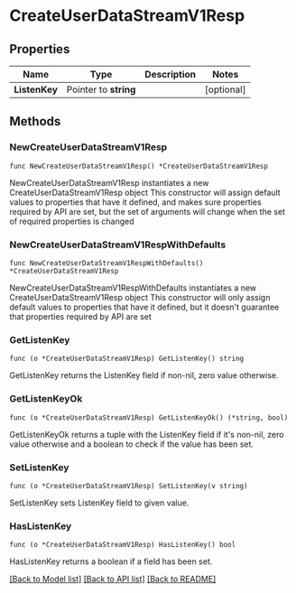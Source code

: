 # CreateUserDataStreamV1Resp

## Properties

Name | Type | Description | Notes
------------ | ------------- | ------------- | -------------
**ListenKey** | Pointer to **string** |  | [optional] 

## Methods

### NewCreateUserDataStreamV1Resp

`func NewCreateUserDataStreamV1Resp() *CreateUserDataStreamV1Resp`

NewCreateUserDataStreamV1Resp instantiates a new CreateUserDataStreamV1Resp object
This constructor will assign default values to properties that have it defined,
and makes sure properties required by API are set, but the set of arguments
will change when the set of required properties is changed

### NewCreateUserDataStreamV1RespWithDefaults

`func NewCreateUserDataStreamV1RespWithDefaults() *CreateUserDataStreamV1Resp`

NewCreateUserDataStreamV1RespWithDefaults instantiates a new CreateUserDataStreamV1Resp object
This constructor will only assign default values to properties that have it defined,
but it doesn't guarantee that properties required by API are set

### GetListenKey

`func (o *CreateUserDataStreamV1Resp) GetListenKey() string`

GetListenKey returns the ListenKey field if non-nil, zero value otherwise.

### GetListenKeyOk

`func (o *CreateUserDataStreamV1Resp) GetListenKeyOk() (*string, bool)`

GetListenKeyOk returns a tuple with the ListenKey field if it's non-nil, zero value otherwise
and a boolean to check if the value has been set.

### SetListenKey

`func (o *CreateUserDataStreamV1Resp) SetListenKey(v string)`

SetListenKey sets ListenKey field to given value.

### HasListenKey

`func (o *CreateUserDataStreamV1Resp) HasListenKey() bool`

HasListenKey returns a boolean if a field has been set.


[[Back to Model list]](../README.md#documentation-for-models) [[Back to API list]](../README.md#documentation-for-api-endpoints) [[Back to README]](../README.md)


